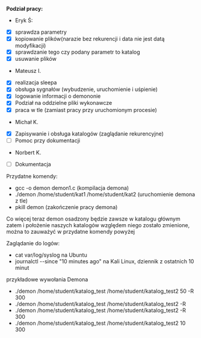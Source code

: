 **Podział pracy:**
- Eryk Ś:
- [x] sprawdza parametry 
- [x] kopiowanie plików(narazie bez rekurencji i data nie jest datą modyfikacji) 
- [x] sprawdzanie tego czy podany parametr to katalog
- [x] usuwanie plików

- Mateusz I.
- [x] realizacja sleepa 
- [x] obsługa sygnałów (wybudzenie, uruchomienie i uśpienie) 
- [x] logowanie informacji o demononie
- [x] Podział na oddzielne pliki wykonawcze
- [x] praca w tle (zamiast pracy przy uruchomionym procesie)
     
-  Michał K.
- [x]  Zapisywanie i obsługa katalogów (zaglądanie rekurencyjne)
- [ ]  Pomoc przy dokumentacji
-  Norbert K.
- [ ] Dokumentacja


Przydatne komendy:
- gcc -o demon demon1.c                                     (kompilacja demona)
- ./demon /home/student/kat1 /home/student/kat2             (uruchomienie demona z tle)
- pkill demon                                               (zakończenie pracy demona)

Co więcej teraz demon osadzony będzie zawsze w katalogu głównym zatem i położenie naszych katalogów względem niego zostało zmienione, można to zauważyć w przydatne komendy powyżej 

Zaglądanie do logów:
- cat var/log/syslog na Ubuntu
- journalctl --since "10 minutes  ago" na Kali Linux, dziennik z ostatnich 10 minut

przykładowe wywołania Demona

- ./demon /home/student/katalog_test /home/student/katalog_test2 50 -R 300
- ./demon /home/student/katalog_test /home/student/katalog_test2 -R
- ./demon /home/student/katalog_test /home/student/katalog_test2 -R 300
- ./demon /home/student/katalog_test /home/student/katalog_test2 10 300
